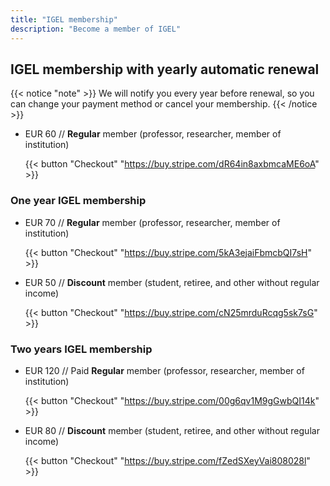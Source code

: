 ```yaml
---
title: "IGEL membership"
description: "Become a member of IGEL"
---
```


## IGEL membership with yearly **automatic renewal**

{{< notice "note" >}}
We will notify you every year before renewal, so you can change your payment method or cancel your membership.
{{< /notice >}}

- EUR 60 // **Regular** member (professor, researcher, member of institution)

  {{< button "Checkout" "https://buy.stripe.com/dR64in8axbmcaME6oA" >}}

### **One year** IGEL membership

- EUR 70 // **Regular** member (professor, researcher, member of institution)

  {{< button "Checkout" "https://buy.stripe.com/5kA3ejaiFbmcbQI7sH" >}}

- EUR 50 // **Discount** member (student, retiree, and other without regular income)

  {{< button "Checkout" "https://buy.stripe.com/cN25mrduRcqg5sk7sG" >}}

### **Two years** IGEL membership

- EUR 120 // Paid **Regular** member (professor, researcher, member of institution)

  {{< button "Checkout" "https://buy.stripe.com/00g6qv1M9gGwbQI14k" >}}

- EUR 80 // **Discount** member (student, retiree, and other without regular income)

  {{< button "Checkout" "https://buy.stripe.com/fZedSXeyVai808028l" >}}
